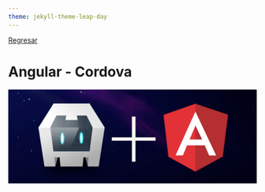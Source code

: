 ```yaml
---
theme: jekyll-theme-leap-day
---
```


[Regresar](/DAWM-2022/)

Angular - Cordova
=================

<p align="center">
  <img src="imagenes/angular_cordova.png">
</p>